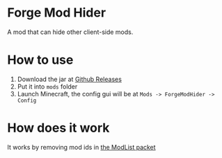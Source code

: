 # Forge Mod Hider
A mod that can hide other client-side mods.

# How to use
1. Download the jar at [Github Releases](https://github.com/sduoduo233/ForgeModHider/releases)
2. Put it into `mods` folder
3. Launch Minecraft, the config gui will be at `Mods -> ForgeModHider -> Config`

# How does it work
It works by removing mod ids in [the ModList packet](https://wiki.vg/Minecraft_Forge_Handshake#ModList)